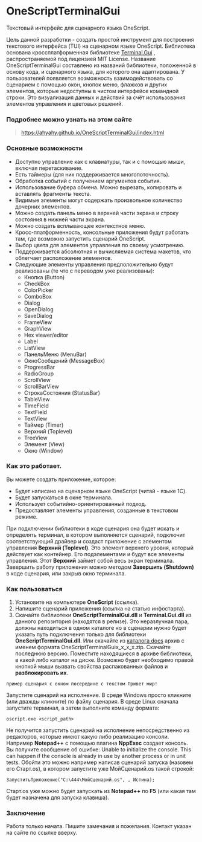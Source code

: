 # OneScriptTerminalGui
Текстовый интерфейс для сценарного языка OneScript.

Цель данной разработки - создать простой инструмент для построения текстового интерфейса (TUI) на сценарном языке OneScript.
Библиотека основана кроссплатформенная библиотеке [Terminal.Gui](https://github.com/gui-cs/Terminal.Gui) , распространяемой под лицензией MIT License.
Название OneScriptTerminalGui составлено из названий библиотеки, положенной в основу кода, и сценарного языка, для которого она адаптирована.
У пользователей появляется возможность взаимодействовать со сценарием с помощью окон, кнопок меню, флажков и других элементов, которые недоступны в чистом интерфейсе командной строки.
Это визуализация данных и действий за счёт использования элементов управления и цветовых решений.

### Подробнее можно узнать на этом сайте

> <https://ahyahy.github.io/OneScriptTerminalGui/index.html>

### Основные возможности
* Доступно управление как с клавиатуры, так и с помощью мыши, включая перетаскивание.
* Есть таймеры (для них поддерживается многопоточность).
* Обработка событий с получением аргументов события.
* Использование буфера обмена. Можно вырезать, копировать и вставлять фрагменты текста.
* Видимые элементы могут содержать произвольное количество дочерних элементов. 
* Можно создать панель меню в верхней части экрана и строку состояния в нижней части экрана.
* Можно создать всплывающее контекстное меню.
* Кросс-платформенность, консольные приложения будут работать там, где возможно запустить сценарий OneScript.
* Выбор цвета для элементов управления по своему усмотрению.
* Поддерживается абсолютная и вычисляемая система макетов, что облегчает расположение элементов. 
* Следующие элементы управления предположительно будут реализованы (те что с переводом уже реализованы):
    - Кнопка (Button)
    - CheckBox
    - ColorPicker
    - ComboBox
    - Dialog
    - OpenDialog
    - SaveDialog
    - FrameView
    - GraphView
    - Hex viewer/editor
    - Label
    - ListView
    - ПанельМеню (MenuBar)
    - ОкноСообщений (MessageBox)
    - ProgressBar
    - RadioGroup
    - ScrollView
    - ScrollBarView
    - СтрокаСостояния (StatusBar)
    - TableView
    - TimeField
    - TextField
    - TextView
    - Таймер (Timer)
    - Верхний (Toplevel)
    - TreeView
    - Элемент (View)
    - Окно (Window)

### Как это работает.
Вы можете создать приложение, которое: 
* Будет написано на сценарном языке OneScript (читай - языке 1С).
* Будет запускаться в окне терминала.
* Использует событийно-ориентированный подход.
* Предоставляет элементы управления, созданные в текстовом режиме.

При подключении библиотеки в коде сценария она будет искать и определять терминал, в котором выполняется сценарий, подключит соответствующий драйвер и создаст приложение с элементом управления **Верхний (Toplevel)**. Это элемент верхнего уровня, который действует как контейнер. Его подэлементами и будут все элементы управления. Этот **Верхний** займет собой весь экран терминала. Завершить работу приложения можно методом **Завершить (Shutdown)** в коде сценария, или закрыв окно терминала.
	
### Как пользоваться

1. Установите на компьютере **OneScript** (ссылка).
2. Напишите сценарий приложения (ссылка на статью инфостарта).
3. Скачайте библиотеки **OneScriptTerminalGui.dll** и **Terminal.Gui.dll** из данного репозитория (находятся в релизе). Это неразлучная пара, должны находиться в одном каталоге но в сценарии нужно будет указать путь подключения только для библиотеки **OneScriptTerminalGui.dll**. Или скачайте из [каталога docs](https://github.com/ahyahy/OneScriptTerminalGui/tree/main/docs) архив с именем формата OneScriptTerminalGuiх_х_х_х.zip. Скачайте последнюю версию. Поместите находящиеся в архиве библиотеки, в какой либо каталог на диске. Возможно будет необходимо правой кнопкой мыши вызвать свойства распакованных файлов и **разблокировать их**. 
```bsl
пример сценария с окном посередине с текстом Привет мир!
```
Запустите сценарий на исполнение. В среде Windows просто кликните (или дважды кликните) по файлу сценария. В среде Linux сначала запустите терминал, а затем выполните команду формата:
```bsl
oscript.exe <script_path>
```
Не получится запустить сценарий на исполнение непосредственно из редакторов, которые имеют какую либо реализацию консоли. Например **Notepad++** с помощью плагина **NppExec** создает консоль. Вы получите сообщение об ошибке: Unable to initialize the console. This can happen if the console is already in use by another process or in unit tests.
Обойти это можно например написав сценарий запуска (назовем его Старт.os), в котором запустите уже МойСценарий.os такой строкой:
```bsl
ЗапуститьПриложение("C:\444\МойСценарий.os", , Истина);
```
Старт.os уже можно будет запускать из **Notepad++** по **F5** (или какая там будет назначена для запуска клавиша).

### Заключение

Работа только начата. Пишите замечания и пожелания. Контакт указан на сайте по ссылке вверху.

